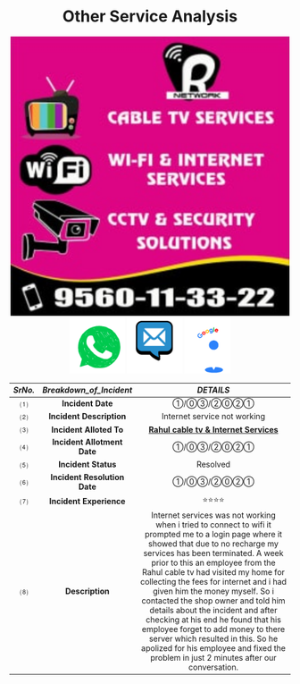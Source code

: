 <h1 align=center> Other Service Analysis</h1>

<div align="center">
    <img src="https://raw.githubusercontent.com/vibhu004/supportingfiles/main/rahul.jpg" alt="img" width=500/>
 </div> 
<div align="center">
    <a href="https://7labs.io/a/whatsapp-direct/#dial_code=+91&phone=9560113322"><img alt="WhatsApp" src="https://raw.githubusercontent.com/vibhu004/supportingfiles/main/whatsapp.gif" height=100/></a>  
    <a href="mailto:gossipcafe16@gmail.com"><img src="https://raw.githubusercontent.com/vibhu004/supportingfiles/main/mail.gif" alt="logo" height="100" width=""></a>
    <a href="https://www.google.com/maps/dir//Rahul+cable+tv+%26+Internet+Services/@28.6894569,76.8600434,12z/data=!4m8!4m7!1m0!1m5!1m1!1s0x390d09d1cee9e903:0x15199b1209147e2c!2m2!1d76.9300837!2d28.6894749"><img src="https://raw.githubusercontent.com/vibhu004/supportingfiles/main/gmap.gif" height="100"></a>
</div>




  |***SrNo.***| ***Breakdown_of_Incident***  |    ***DETAILS***  |
  | :---: | :------: | :-----: |
|⑴|**Incident Date**                  |               ①/⓪③/②⓪②①                            |
|⑵|**Incident Description**           |              Internet service not working                       |
|⑶|**Incident Alloted To**            |  [**Rahul cable tv & Internet Services**](https://rahul-cable-tv-network.business.site/)|
|⑷|**Incident Allotment Date**        |               ①/⓪③/②⓪②①                           |
|⑸|**Incident Status**                |                 Resolved                             |
|⑹|**Incident Resolution Date**       |                ①/⓪③/②⓪②①                              |
|⑺|**Incident Experience**            |                  ⭐⭐⭐⭐                      |        
|⑻|**Description** |Internet services was not working when i tried to connect to wifi it prompted me to a login page where it showed that due to no recharge my services has been terminated. A week prior to this an employee from the Rahul cable tv had visited my home for collecting the fees for internet and i had given him the money myself. So i contacted the shop owner and told him details about the incident and after checking at his end he found that his employee forget to add money to there server which resulted in this. So he apolized for his employee and fixed the problem in just 2 minutes after our conversation.|

